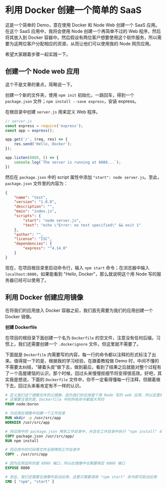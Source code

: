 # 利用 Docker 创建一个简单的 SaaS

这是一个简单的 Demo，意在使用 Docker 和 Node Web 创建一个 SaaS 应用。在这个 SaaS 应用中，我将会使用 Node 创建一个再简单不过的 Web 程序，然后将其放入到 Docker 容器中。然后假设有两位客户想要使用这个软件服务，所以需要为这两位客户分配相应的资源，从而让他们可以使用我的 Node 网页应用。

希望大家跟着步骤一起实践一下。

## 创建一个 Node web 应用

这个不是文章的重点，简略说一下。

创建一个新的文件夹，使用 `npm init` 初始化，一路回车，得到一个 `package.json` 文件；`npm install --save express`，安装 express。

在根目录中创建 `server.js` 用来定义 Web 程序。

```javascript
// server.js
const express = require('express');
const app = express();

app.get('/', (req, res) => {
    res.send('Hello, Docker');
});

app.listen(8080, () => {
    console.log(`The server is running at 8080...`);
})

```

然后在 `package.json` 中的 script 属性中添加 `"start": node server.js`。至此，`package.json` 文件里的内容为：

```json
{
    "name": "test",
    "version": "1.0.0",
    "description": "",
    "main": "index.js",
    "scripts": {
        "start": "node server.js",
        "test": "echo \"Error: no test specified\" && exit 1"
    },
    "author": "",
    "license": "ISC",
    "dependencies": {
        "express": "^4.14.0"
    }
}
```

现在，在项目根目录里启动命令行，输入 `npm start` 命令；在浏览器中输入 `localhost:8080`，如果能看到 "Hello, Docker"，那么就说明这个用 Node 写的服务器已经可以使用了。

## 利用 Docker 创建应用镜像

在将我们的应用放入 Docker 容器之前，我们首先需要为我们的应用创建一个 Docker 镜像。

**创建 Dockerfile**

在项目的根目录下面创建一个名为 `Dockerfile` 的空文件，注意没有任何后缀。习惯上，我们还需要创建一个 `.dockerignore` 文件，但这里就不需要了。

下面就是 `Dockerfile` 内需要写的内容，每一行的命令都以注释的形式标注了出来。值得提一下的是，根据我的学习经验，在跟着教程做 Demo 时，中间不懂的不需要太纠结，“硬着头皮”做下去，做到最后，看到了结果之后就能对整个过程有了一个高屋建瓴的认识，那个时候，回过头来慢慢抠细节将变得很高效。好吧，其实我是想说，下面的 `Dockerfile` 文件中，你不一定看得懂每一行注释，但跟着做下去，回过头来看肯定有不一样的认识。

```Dockerfile
# 定义我们这个镜像文件的父镜像，因为我们的应用是个用 Node 写的 web 应用，所以这里的父镜像是 node，具体讲是 node 的长期维护的版本：boron
# 还需要注意的是，Dockerfile 中的所有命令都是大写的
FROM node:boron

# 为应用在镜像中创建一个工作目录
RUN mkdir -p /usr/src/app
WORKDIR /usr/src/app

# 将应用中的 package.json 拷到工作目录中，并且在工作目录中执行 "npm install" 命令
COPY package.json /usr/src/app/
RUN npm install

# 将应用中的代码等文件全部拷到工作目录中
COPY . /usr/src/app

# 因为应用监听的是 8080 端口，所以在镜像中也需要绑定 8080 端口
EXPOSE 8080

# 至此，我们还需要在镜像中启动应用，这里只需要调用 "npm start" 命令即可启动应用
CMD [ "npm", "start" ]
```
